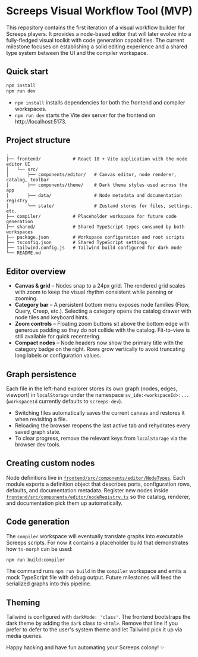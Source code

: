 # Screeps Visual Workflow Tool (MVP)

This repository contains the first iteration of a visual workflow builder for Screeps players.
It provides a node-based editor that will later evolve into a fully-fledged visual toolkit with
code generation capabilities. The current milestone focuses on establishing a solid editing
experience and a shared type system between the UI and the compiler workspace.

## Quick start

```bash
npm install
npm run dev
```

- `npm install` installs dependencies for both the frontend and compiler workspaces.
- `npm run dev` starts the Vite dev server for the frontend on http://localhost:5173.

## Project structure

```
.
├── frontend/            # React 18 + Vite application with the node editor UI
│   └── src/
│       ├── components/editor/   # Canvas editor, node renderer, catalog, toolbar
│       ├── components/theme/    # Dark theme styles used across the app
│       ├── data/                # Node metadata and documentation registry
│       └── state/               # Zustand stores for files, settings, etc.
├── compiler/            # Placeholder workspace for future code generation
├── shared/              # Shared TypeScript types consumed by both workspaces
├── package.json         # Workspace configuration and root scripts
├── tsconfig.json        # Shared TypeScript settings
├── tailwind.config.js   # Tailwind build configured for dark mode
└── README.md
```

## Editor overview

- **Canvas & grid** – Nodes snap to a 24px grid. The rendered grid scales with zoom to keep the
  visual rhythm consistent while panning or zooming.
- **Category bar** – A persistent bottom menu exposes node families (Flow, Query, Creep, etc.).
  Selecting a category opens the catalog drawer with node tiles and keyboard hints.
- **Zoom controls** – Floating zoom buttons sit above the bottom edge with generous padding so
  they do not collide with the catalog. Fit-to-view is still available for quick recentering.
- **Compact nodes** – Node headers now show the primary title with the category badge on the
  right. Rows grow vertically to avoid truncating long labels or configuration values.

## Graph persistence

Each file in the left-hand explorer stores its own graph (nodes, edges, viewport) in
`localStorage` under the namespace `sv_ide:<workspaceId>:...` (`workspaceId` currently defaults to
`screeps-dev`).

- Switching files automatically saves the current canvas and restores it when revisiting a file.
- Reloading the browser reopens the last active tab and rehydrates every saved graph state.
- To clear progress, remove the relevant keys from `localStorage` via the browser dev tools.

## Creating custom nodes

Node definitions live in [`frontend/src/components/editor/NodeTypes`](frontend/src/components/editor/NodeTypes).
Each module exports a definition object that describes ports, configuration rows, defaults, and
documentation metadata. Register new nodes inside
[`frontend/src/components/editor/nodeRegistry.ts`](frontend/src/components/editor/nodeRegistry.ts)
so the catalog, renderer, and documentation pick them up automatically.

## Code generation

The `compiler` workspace will eventually translate graphs into executable Screeps scripts. For
now it contains a placeholder build that demonstrates how `ts-morph` can be used:

```bash
npm run build:compiler
```

The command runs `npm run build` in the `compiler` workspace and emits a mock TypeScript file with
debug output. Future milestones will feed the serialized graphs into this pipeline.

## Theming

Tailwind is configured with `darkMode: 'class'`. The frontend bootstraps the dark theme by adding
the `dark` class to `<html>`. Remove that line if you prefer to defer to the user's system theme
and let Tailwind pick it up via media queries.

Happy hacking and have fun automating your Screeps colony! ✨
